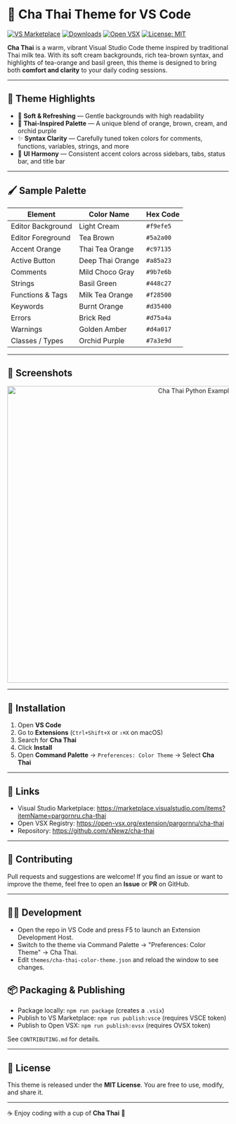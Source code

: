 # 🧋 Cha Thai Theme for VS Code

[![VS Marketplace](https://img.shields.io/visual-studio-marketplace/v/pargornru.cha-thai)](https://marketplace.visualstudio.com/items?itemName=pargornru.cha-thai)
[![Downloads](https://img.shields.io/visual-studio-marketplace/d/pargornru.cha-thai)](https://marketplace.visualstudio.com/items?itemName=pargornru.cha-thai)
[![Open VSX](https://img.shields.io/open-vsx/v/pargornru/cha-thai)](https://open-vsx.org/extension/pargornru/cha-thai)
[![License: MIT](https://img.shields.io/badge/License-MIT-yellow.svg)](LICENSE)

**Cha Thai** is a warm, vibrant Visual Studio Code theme inspired by traditional Thai milk tea.
With its soft cream backgrounds, rich tea-brown syntax, and highlights of tea-orange and basil green,
this theme is designed to bring both **comfort and clarity** to your daily coding sessions.

---

## 🎨 Theme Highlights

- 🌿 **Soft & Refreshing** — Gentle backgrounds with high readability
- 🧋 **Thai-Inspired Palette** — A unique blend of orange, brown, cream, and orchid purple
- ✨ **Syntax Clarity** — Carefully tuned token colors for comments, functions, variables, strings, and more
- 🎯 **UI Harmony** — Consistent accent colors across sidebars, tabs, status bar, and title bar

---

## 🖌️ Sample Palette

| Element           | Color Name        | Hex Code  |
| ----------------- | ----------------- | --------- |
| Editor Background | Light Cream       | `#f9efe5` |
| Editor Foreground | Tea Brown         | `#5a2a00` |
| Accent Orange     | Thai Tea Orange   | `#c97135` |
| Active Button     | Deep Thai Orange  | `#a85a23` |
| Comments          | Mild Choco Gray   | `#9b7e6b` |
| Strings           | Basil Green       | `#448c27` |
| Functions & Tags  | Milk Tea Orange   | `#f28500` |
| Keywords          | Burnt Orange      | `#d35400` |
| Errors            | Brick Red         | `#d75a4a` |
| Warnings          | Golden Amber      | `#d4a017` |
| Classes / Types   | Orchid Purple     | `#7a3e9d` |

---

## 📸 Screenshots

<p align="center">
  <img width="840" height="674" alt="Cha Thai Python Example" src="https://github.com/user-attachments/assets/4008a6c2-2de9-4902-87db-45b4d171f036" />
</p>

---

## 🚀 Installation

1. Open **VS Code**
2. Go to **Extensions** (`Ctrl+Shift+X` or `⇧⌘X` on macOS)
3. Search for **Cha Thai**
4. Click **Install**
5. Open **Command Palette** → `Preferences: Color Theme` → Select **Cha Thai**

---

## 🔗 Links

- Visual Studio Marketplace: https://marketplace.visualstudio.com/items?itemName=pargornru.cha-thai
- Open VSX Registry: https://open-vsx.org/extension/pargornru/cha-thai
- Repository: https://github.com/xNewz/cha-thai

---

## 🤝 Contributing

Pull requests and suggestions are welcome!
If you find an issue or want to improve the theme, feel free to open an **Issue** or **PR** on GitHub.

---

## 🧑‍💻 Development

- Open the repo in VS Code and press F5 to launch an Extension Development Host.
- Switch to the theme via Command Palette → "Preferences: Color Theme" → Cha Thai.
- Edit `themes/cha-thai-color-theme.json` and reload the window to see changes.

## 📦 Packaging & Publishing

- Package locally: `npm run package` (creates a `.vsix`)
- Publish to VS Marketplace: `npm run publish:vsce` (requires VSCE token)
- Publish to Open VSX: `npm run publish:ovsx` (requires OVSX token)

See `CONTRIBUTING.md` for details.

---

## 📜 License

This theme is released under the **MIT License**.
You are free to use, modify, and share it.

---

☕ Enjoy coding with a cup of **Cha Thai** 🧋

